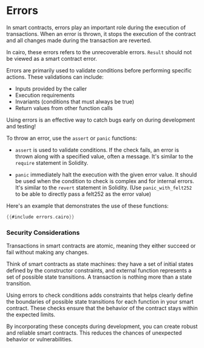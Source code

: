# Errors

In smart contracts, errors play an important role during the execution of transactions. When an error is thrown, it stops the execution of the contract and all changes made during the transaction are reverted.

<!-- Review this -->

In cairo, these errors refers to the unrecoverable errors. `Result` should not be viewed as a smart contract error.

<!-- ----------- -->

Errors are primarily used to validate conditions before performing specific actions. These validations can include:

- Inputs provided by the caller
- Execution requirements
- Invariants (conditions that must always be true)
- Return values from other function calls

Using errors is an effective way to catch bugs early on during development and testing!

To throw an error, use the `assert` or `panic` functions:

- `assert` is used to validate conditions.
  If the check fails, an error is thrown along with a specified value, often a message.
  It's similar to the `require` statement in Solidity.

- `panic` immediately halt the execution with the given error value.
  It should be used when the condition to check is complex and for internal errors. It's similar to the `revert` statement in Solidity.
  (Use `panic_with_felt252` to be able to directly pass a felt252 as the error value)

Here's an example that demonstrates the use of these functions:

```rust
{{#include errors.cairo}}
```

### Security Considerations

<!-- Maybe not necessary -->

Transactions in smart contracts are atomic, meaning they either succeed or fail without making any changes.

Think of smart contracts as state machines: they have a set of initial states defined by the constructor constraints, and external function represents a set of possible state transitions. A transaction is nothing more than a state transition.

Using errors to check conditions adds constraints that helps clearly define the boundaries of possible state transitions for each function in your smart contract. These checks ensure that the behavior of the contract stays within the expected limits.

By incorporating these concepts during development, you can create robust and reliable smart contracts. This reduces the chances of unexpected behavior or vulnerabilities.
